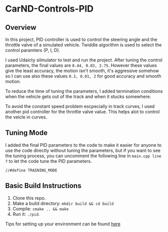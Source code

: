 # CarND-Controls-PID

## Overview
In this project, PID controller is used to control the steering angle and the throttle valve of a simulated vehicle. Twiddle algorithm is used to select the control paramters (P, I, D). 

I used Udaicty silmulator to test and run the project. After tuning the control parameters, the final values are `0.44, 0.03, 2.75`. However these values give the least accuracy, the motion isn't smooth, it's aggressive somehow so I can use also these values `0.3, 0.01, 2` for good accuracy and smooth motion. 

To reduce the time of tuning the parameters, I added termination conditions when the vehicle gets out of the track and when it stucks somewhere. 

To avoid the constant speed problem escpecially in track curves, I used another pid controller for the throttle valve value. This helps alot to control the veicle in curves.

## Tuning Mode

I added the final PID parameters to the code to make it easier for anyone to use the code directly without tuning the parameters, but if you want to see the tuning process, you can uncomment the following line in `main.cpp line 7` to let the code tune the PID parameters.

```
//#define TRAINING_MODE
```

## Basic Build Instructions

1. Clone this repo.
2. Make a build directory: `mkdir build && cd build`
3. Compile: `cmake .. && make`
4. Run it: `./pid`. 

Tips for setting up your environment can be found [here](https://classroom.udacity.com/nanodegrees/nd013/parts/40f38239-66b6-46ec-ae68-03afd8a601c8/modules/0949fca6-b379-42af-a919-ee50aa304e6a/lessons/f758c44c-5e40-4e01-93b5-1a82aa4e044f/concepts/23d376c7-0195-4276-bdf0-e02f1f3c665d)
